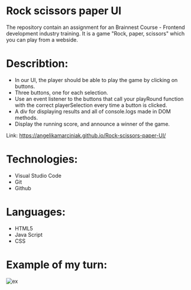 # Rock scissors paper UI
The repository contain an assignment for an Brainnest Course - Frontend development industry training.
It is a game "Rock, paper, scissors" which you can play from a webside. 

# Describtion:
- In our UI, the player should be able to play the game by clicking on buttons.
- Three buttons, one for each selection. 
- Use an event listener to the buttons that call your playRound function with the correct playerSelection every time a button is clicked. 
- A div for displaying results and all of console.logs made in DOM methods.
- Display the running score, and announce a winner of the game.

Link: https://angelikamarciniak.github.io/Rock-scissors-paper-UI/

# Technologies:
- Visual Studio Code
- Git
- Github

# Languages:
- HTML5
- Java Script
- CSS

# Example of my turn:

![ex](https://user-images.githubusercontent.com/104442170/180058483-9792f515-138d-4420-8213-2ab3c882e813.png)

